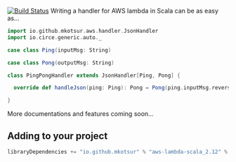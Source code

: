 
[![Build Status](https://circleci.com/gh/mkotsur/aws-lambda-scala.svg?&style=shield&circle-token=22c35ff0e9c28f61d483d178f8932c928e47dfc2)](https://circleci.com/gh/mkotsur/aws-lambda-scala) 
Writing a handler for AWS lambda in Scala can be as easy as...

```scala
import io.github.mkotsur.aws.handler.JsonHandler
import io.circe.generic.auto._

case class Ping(inputMsg: String)

case class Pong(outputMsg: String)

class PingPongHandler extends JsonHandler[Ping, Pong] {

  override def handleJson(ping: Ping): Pong = Pong(ping.inputMsg.reverse)

}
```

More documentations and features coming soon...

## Adding to your project

```sbt
libraryDependencies += "io.github.mkotsur" % "aws-lambda-scala_2.12" % "0.0.2"
```